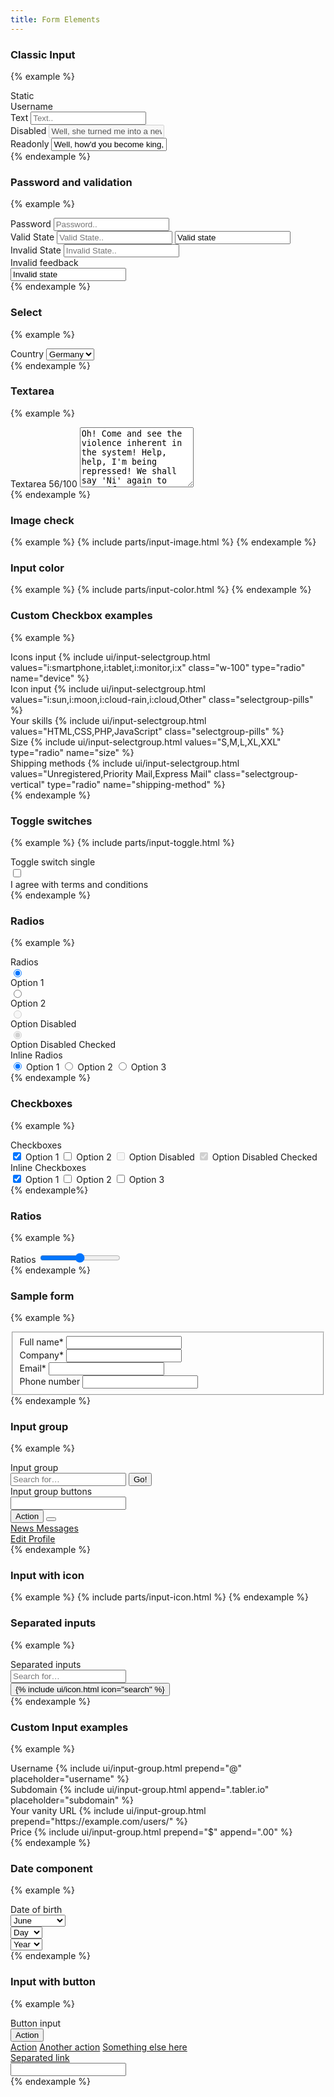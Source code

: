 ```yaml
---
title: Form Elements
---
```


### Classic Input

{% example %}
<div class="mb-2">
  <label class="form-label">Static</label>
<div class="form-control-plaintext">Username</div>
</div>

<div class="mb-2">
  <label class="form-label">Text</label>
  <input type="text" class="form-control" name="example-text-input" placeholder="Text..">
</div>

<div class="mb-2">
   <label class="form-label">Disabled</label>
   <input type="text" class="form-control" name="example-disabled-input" placeholder="Disabled.."
          value="Well, she turned me into a newt." disabled>
</div>
<div class="mb-2">
   <label class="form-label">Readonly</label>
   <input type="text" class="form-control" name="example-disabled-input" placeholder="Disabled.."
          value="Well, how'd you become king, then?" readonly>
</div>
{% endexample %}

### Password and validation
{% example %}
<div class="mb-2">
   <label class="form-label">Password</label>
   <input type="password" class="form-control" name="example-password-input" placeholder="Password..">
</div>

<div class="mb-2">
   <label class="form-label">Valid State</label>
   <input type="text" class="form-control is-valid" name="example-text-input-valid"
          placeholder="Valid State..">

   <input type="text" class="form-control mt-3 state-valid" value="Valid state">
</div>

<div class="mb-2">
   <label class="form-label">Invalid State</label>
   <input type="text" class="form-control is-invalid" name="example-text-input-invalid"
          placeholder="Invalid State..">
   <div class="invalid-feedback">Invalid feedback</div>

   <input type="text" class="form-control mt-3 state-invalid" value="Invalid state">
</div>
{% endexample %}

### Select
{% example %}
<div class="mb-2">
   <label class="form-label">Country</label>
   <select class="form-control custom-select">
      <option value="">Germany</option>
      <option value="">USA</option>
      <option value="">Poland</option>
   </select>
</div>
{% endexample %}

### Textarea
{% example %}
<div class="mb-2">
   <label class="form-label">Textarea <span class="float-right text-muted-light">56/100</span></label>
   <textarea class="form-control" name="example-textarea-input" rows="6" placeholder="Content..">Oh! Come and see the violence inherent in the system! Help, help, I'm being repressed! We shall say 'Ni' again to you, if you do not appease us. I'm not a witch. I'm not a witch. Camelot!</textarea>
</div>
{% endexample %}

### Image check
{% example %}
{% include parts/input-image.html %}
{% endexample %}

### Input color
{% example %}
{% include parts/input-color.html %}
{% endexample %}

### Custom Checkbox examples
{% example %}
<div class="mb-2">
   <label class="form-label">Icons input</label>
   {% include ui/input-selectgroup.html values="i:smartphone,i:tablet,i:monitor,i:x" class="w-100" type="radio" name="device" %}
</div>

<div class="mb-2">
   <label class="form-label">Icon input</label>
   {% include ui/input-selectgroup.html values="i:sun,i:moon,i:cloud-rain,i:cloud,Other" class="selectgroup-pills" %}
</div>

<div class="mb-2">
   <label class="form-label">Your skills</label>
   {% include ui/input-selectgroup.html values="HTML,CSS,PHP,JavaScript" class="selectgroup-pills" %}
</div>

<div class="mb-2">
   <label class="form-label">Size</label>
   {% include ui/input-selectgroup.html values="S,M,L,XL,XXL" type="radio" name="size" %}
</div>

<div class="mb-2">
   <label class="form-label">Shipping methods</label>
   {% include ui/input-selectgroup.html values="Unregistered,Priority Mail,Express Mail" class="selectgroup-vertical" type="radio" name="shipping-method" %}
</div>
{% endexample %}

### Toggle switches
{% example %}
{% include parts/input-toggle.html %}

<div class="mb-2">
   <div class="form-label">Toggle switch single</div>
   <label class="custom-control custom-switch">
      <input type="checkbox" class="custom-control-input">
      <div class="custom-control-label">I agree with terms and conditions</div>
   </label>
</div>
{% endexample %}

### Radios
{% example %}
<div class="mb-2">
   <div class="form-label">Radios</div>
   <div class="custom-controls-stacked">
      <label class="custom-control custom-radio">
         <input type="radio" class="custom-control-input" name="example-radios" value="option1"
                checked>
         <div class="custom-control-label">Option 1</div>
      </label>
      <label class="custom-control custom-radio">
         <input type="radio" class="custom-control-input" name="example-radios" value="option2">
         <div class="custom-control-label">Option 2</div>
      </label>
      <label class="custom-control custom-radio">
         <input type="radio" class="custom-control-input" name="example-radios" value="option3"
                disabled>
         <div class="custom-control-label">Option Disabled</div>
      </label>
      <label class="custom-control custom-radio">
         <input type="radio" class="custom-control-input" name="example-radios2" value="option4"
                disabled checked>
         <div class="custom-control-label">Option Disabled Checked</div>
      </label>
   </div>
</div>
<div class="mb-2">
   <div class="form-label">Inline Radios</div>
   <div class="custom-controls-stacked">
      <label class="custom-control custom-radio custom-control-inline">
         <input type="radio" class="custom-control-input" name="example-inline-radios"
                value="option1" checked>
         <span class="custom-control-label">Option 1</span>
      </label>
      <label class="custom-control custom-radio custom-control-inline">
         <input type="radio" class="custom-control-input" name="example-inline-radios"
                value="option2">
         <span class="custom-control-label">Option 2</span>
      </label>
      <label class="custom-control custom-radio custom-control-inline">
         <input type="radio" class="custom-control-input" name="example-inline-radios"
                value="option3">
         <span class="custom-control-label">Option 3</span>
      </label>
   </div>
</div>
{% endexample %}

### Checkboxes
{% example %}
<div class="mb-2">
   <div class="form-label">Checkboxes</div>
   <div class="custom-controls-stacked">
      <label class="custom-control custom-checkbox">
         <input type="checkbox" class="custom-control-input" name="example-checkbox1" value="option1"
                checked>
         <span class="custom-control-label">Option 1</span>
      </label>
      <label class="custom-control custom-checkbox">
         <input type="checkbox" class="custom-control-input" name="example-checkbox2"
                value="option2">
         <span class="custom-control-label">Option 2</span>
      </label>
      <label class="custom-control custom-checkbox">
         <input type="checkbox" class="custom-control-input" name="example-checkbox3" value="option3"
                disabled>
         <span class="custom-control-label">Option Disabled</span>
      </label>
      <label class="custom-control custom-checkbox">
         <input type="checkbox" class="custom-control-input" name="example-checkbox4" value="option4"
                checked disabled>
         <span class="custom-control-label">Option Disabled Checked</span>
      </label>
   </div>
</div>
<div class="mb-2">
   <div class="form-label">Inline Checkboxes</div>
   <div>
      <label class="custom-control custom-checkbox custom-control-inline">
         <input type="checkbox" class="custom-control-input" name="example-inline-checkbox1"
                value="option1" checked>
         <span class="custom-control-label">Option 1</span>
      </label>
      <label class="custom-control custom-checkbox custom-control-inline">
         <input type="checkbox" class="custom-control-input" name="example-inline-checkbox2"
                value="option2">
         <span class="custom-control-label">Option 2</span>
      </label>
      <label class="custom-control custom-checkbox custom-control-inline">
         <input type="checkbox" class="custom-control-input" name="example-inline-checkbox3"
                value="option3">
         <span class="custom-control-label">Option 3</span>
      </label>
   </div>
</div>
{% endexample%}

### Ratios
{% example %}
<div class="mb-2">
   <label class="form-label">Ratios</label>
   <input type="range" class="custom-range" step="5" min="0" max="50">
</div>
{% endexample %}

### Sample form
{% example %}
<fieldset class="form-fieldset">
	<div class="mb-2">
		<label class="form-label">Full name<span class="form-required">*</span></label>
		<input type="text" class="form-control"/>
	</div>
	<div class="mb-2">
		<label class="form-label">Company<span class="form-required">*</span></label>
		<input type="text" class="form-control"/>
	</div>
	<div class="mb-2">
		<label class="form-label">Email<span class="form-required">*</span></label>
		<input type="email" class="form-control"/>
	</div>
	<div class="mb-2 mb-0">
		<label class="form-label">Phone number</label>
		<input type="tel" class="form-control"/>
	</div>
</fieldset>
{% endexample %}

### Input group
{% example %}
<div class="mb-2">
   <label class="form-label">Input group</label>
   <div class="input-group">
      <input type="text" class="form-control" placeholder="Search for&hellip;">
      <span class="input-group-append">
							<button class="btn btn-primary" type="button">Go!</button>
						</span>
   </div>
</div>
<div class="mb-2">
   <label class="form-label">Input group buttons</label>
   <div class="input-group">
      <input type="text" class="form-control">
      <div class="input-group-append">
         <button type="button" class="btn btn-primary">Action</button>
         <button data-toggle="dropdown" type="button"
                 class="btn btn-primary dropdown-toggle"></button>
         <div class="dropdown-menu dropdown-menu-right">
            <a class="dropdown-item" href="javascript:void(0)">
               News
            </a>
            <a class="dropdown-item" href="javascript:void(0)">
               Messages
            </a>
            <div class="dropdown-divider"></div>
            <a class="dropdown-item" href="javascript:void(0)">
               Edit Profile
            </a>
         </div>
      </div>
   </div>
</div>
{% endexample %}

### Input with icon
{% example %}
{% include parts/input-icon.html %}
{% endexample %}

### Separated inputs
{% example %}
<div class="mb-2">
   <label class="form-label">Separated inputs</label>
   <div class="row row-xs">
      <div class="col">
         <input type="text" class="form-control" placeholder="Search for&hellip;">
      </div>
      <span class="col-auto">
							<button class="btn btn-secondary" type="button">{% include ui/icon.html icon="search" %}</button>
						</span>
</div>
</div>{% endexample %}

### Custom Input examples
{% example %}
<div class="mb-2">
   <label class="form-label">Username</label>
   {% include ui/input-group.html prepend="@" placeholder="username" %}
</div>

<div class="mb-2">
   <label class="form-label">Subdomain</label>
   {% include ui/input-group.html append=".tabler.io" placeholder="subdomain" %}
</div>

<div class="mb-2">
   <label class="form-label">Your vanity URL</label>
   {% include ui/input-group.html prepend="https://example.com/users/" %}
</div>

<div class="mb-2">
   <label class="form-label">Price</label>
   {% include ui/input-group.html prepend="$" append=".00" %}
</div>
{% endexample %}

### Date component
{% example %}
<div class="mb-2">
   <label class="form-label">Date of birth</label>
   <div class="row row-xs">
      <div class="col-5">
         <select name="user[month]" class="form-control custom-select">
            <option value="">Month</option>
            <option value="1">January</option>
            <option value="2">February</option>
            <option value="3">March</option>
            <option value="4">April</option>
            <option value="5">May</option>
            <option selected="selected" value="6">June</option>
            <option value="7">July</option>
            <option value="8">August</option>
            <option value="9">September</option>
            <option value="10">October</option>
            <option value="11">November</option>
            <option value="12">December</option>
         </select>
      </div>
      <div class="col-3">
         <select name="user[day]" class="form-control custom-select">
            <option value="">Day</option>
            {% for i in (1..31) %}
            <option value="{{ i }}"{% if i == 20 %} selected{% endif %}>{{ i }}</option>{% endfor %}
         </select>
      </div>
      <div class="col-4">
         <select name="user[year]" class="form-control custom-select">
            <option value="">Year</option>
            {% for i in (1897..2014) reversed %}
            <option value="{{ i }}"{% if i == 1989 %} selected{% endif %}>{{ i }}</option>{% endfor %}
         </select>
      </div>
   </div>
</div>
{% endexample %}

### Input with button
{% example %}
<div class="mb-2">
   <label class="form-label">Button input</label>
   <div class="input-group">
      <div class="input-group-prepend">
         <button type="button" class="btn btn-secondary dropdown-toggle" data-toggle="dropdown"
                 aria-haspopup="true" aria-expanded="false">
            Action
         </button>
         <div class="dropdown-menu">
            <a class="dropdown-item" href="javascript:void(0)">Action</a>
            <a class="dropdown-item" href="javascript:void(0)">Another action</a>
            <a class="dropdown-item" href="javascript:void(0)">Something else here</a>
            <div role="separator" class="dropdown-divider"></div>
            <a class="dropdown-item" href="javascript:void(0)">Separated link</a>
         </div>
      </div>
      <input type="text" class="form-control" aria-label="Text input with dropdown button">
   </div>
</div>
{% endexample %}
